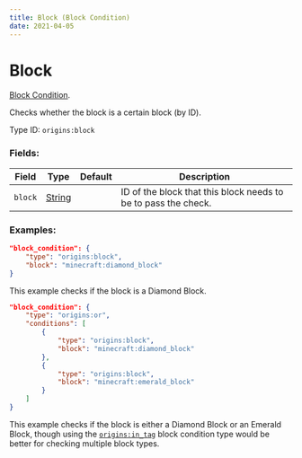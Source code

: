 ```yaml
---
title: Block (Block Condition)
date: 2021-04-05
---
```

# Block

[Block Condition](../block_conditions.md).

Checks whether the block is a certain block (by ID).

Type ID: `origins:block`

### Fields:

Field  | Type | Default | Description
-------|------|---------|-------------
`block` | [String](../data_types/string.md) | | ID of the block that this block needs to be to pass the check.

### Examples:
```json
"block_condition": {
    "type": "origins:block",
    "block": "minecraft:diamond_block"
}
```
This example checks if the block is a Diamond Block.

```json
"block_condition": {
    "type": "origins:or",
    "conditions": [
        {
            "type": "origins:block",
            "block": "minecraft:diamond_block"
        },
        {
            "type": "origins:block",
            "block": "minecraft:emerald_block"
        }
    ]
}
```
This example checks if the block is either a Diamond Block or an Emerald Block, though using the [`origins:in_tag`](../block_conditions/in_tag.md) block condition type would be better for checking multiple block types.